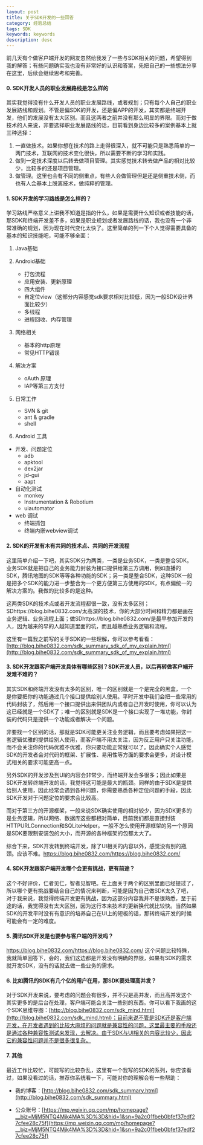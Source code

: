 ```yaml
---
layout: post
title: 关于SDK开发的一些回答
category: 经验总结
tags: SDK
keywords: keywords
description: desc
---
```


前几天有个做客户端开发的网友忽然给我发了一些与SDK相关的问题，希望得到我的解答；有些问题确实我也没有非常好的认识和答案，先把自己的一些想法分享在这里，后续会继续思考和完善。

#### 0. SDK开发人员的职业发展路线是怎么样的

其实我觉得没有什么开发人员的职业发展路线，或者规划；只有每个人自己的职业发展路线和规划。不管是偏SDK的开发，还是偏APP的开发，其实都是终端开发，他们的发展没有太大区别。而且这两者之前并没有那么明显的界限。而对于做技术的人来说，非要选择职业发展路线的话，目前看到身边比较多的案例基本上就三种选择：

1. 一直做技术。如果你想在技术的路上走得很深入，就不可能只是熟悉简单的一两门技术，互联网的技术变化很快，所以需要不断的学习和实践。
2. 做到一定技术深度以后转去做项目管理。其实感觉技术转去做产品的相对比较少，比较多的还是项目管理。
3. 做管理。这里也会有不同的侧重点，有些人会做管理但是还是侧重技术侧，而也有人会基本上脱离技术，做纯粹的管理。

#### 1. SDK开发的学习路线是怎么样的？

学习路线严格意义上讲我不知道是指的什么，如果是需要什么知识或者技能的话，那SDK和终端开发差不多，如果是职业规划或者发展路线的话，我也没有一个非常准确的规划，因为现在时代变化太快了。这里简单的列一下个人觉得需要具备的基本的知识技能吧，可能不够全面：

1. Java基础
2. Android基础
	- 打包流程
	- 应用安装、更新原理
	- 四大组件
	- 自定位view（这部分内容感觉sdk要求相对比较低，因为一般SDK设计界面比较少）
	- 多线程
	- 进程回收、内存管理

3. 网络相关

	- 基本的http原理
	- 常见HTTP错误
	
4. 解决方案

	- oAuth 原理
	- IAP等第三方支付

5. 日常工作

	- SVN & git
	- ant & gradle
	- shell
	
7. Android 工具

- 开发、问题定位
	- adb
	- apktool
	- dex2jar
	- jd-gui
	- aapt
- 自动化测试
	- monkey
	- Instrumentation & Robotium
	- uiautomator
- web 调试
	- 终端抓包
	- 终端内嵌webview调试

#### 2. SDK的开发有木有共同的技术点、共同的开发流程

这里简单介绍一下吧，其实SDK分为两类，一类是业务SDK，一类是整合SDK。业务SDK就是把自己的业务能力封装为接口提供给第三方调用，例如直播的SDK，腾讯地图的SDK等等各种功能的SDK；另一类是整合SDK，这种SDK一般是把多个SDK的能力进一步整合为一个更方便第三方使用的SDK，有点偏统一的解决方案的。我做的比较多的是这种。

这两类SDK的技术点或者开发流程都很一致，没有太多区别；SDhttps://blog.bihe0832.com/太高深的技术，你的大部分时间和精力都是画在业务逻辑、业务流程上面；做SDhttps://blog.bihe0832.com/是最早参加开发的人，因为越来的早的人越知道里面的坑，而且越熟悉业务逻辑和流程。

这里有一篇我之前写的关于SDK的一些理解，你可以参考看看：[http://blog.bihe0832.com/sdk_summary_sdk_of_my_explain.html](http://blog.bihe0832.com/sdk_summary_sdk_of_my_explain.html)

#### 3. SDK开发跟客户端开发具体有哪些区别？SDK开发人员，以后再转做客户端开发难不难的？

其实SDK和终端开发没有太多的区别，唯一的区别就是一个是完全的黑盒，一个是你要把你的功能通过几个接口提供给别人使用。平时开发中我们会把一些常用的代码封装了，然后用一个接口提供出来供团队内或者自己开发时使用，你可以认为这已经就是一个SDK了；唯一的区别就是SDK是一个接口实现了一堆功能，你封装的代码只是提供一个功能或者解决一个问题。

非要找一个区别的话，那就是SDK可能更关注业务逻辑，而且要考虑如果把这一套逻辑优雅的提供给别人使用，而客户端不用太关注，因为反正用户只关注功能，而不会关注你的代码优雅不优雅，你只要功能正常就可以了。因此确实个人感觉SDK的开发者会对代码的框架、扩展性、易用性等方面的要求会更多，对设计模式相关的要求可能更高一点。

另外SDK的开发涉及到UI的内容会非常少，而终端开发会多很多；因此如果是SDK开发转终端开发的话，我觉得这可能是最大的瓶颈。同样的由于SDK是提供给别人使用，因此经常会遇到各种问题，你需要熟悉各种定位问题的手段，因此SDK开发对于问题定位的要求会比较高。

而对于第三方的开源框架，一般来说SDK确实使用的相对较少，因为SDK更多的是业务逻辑，所以网络、数据库这些都相对简单，目前我们都是直接封装HTTPURLConnection和SQLiteHelper。一般不怎么使用开源框架的另一个原因是SDK要限制安装包的大小，而开源的各种框架的包都太大了。

综合下来，SDK开发转到终端开发，除了UI相关的内容以外，感觉没有别的瓶颈。应该不难。https://blog.bihe0832.com/https://blog.bihe0832.com/

#### 4. SDK开发跟客户端开发哪个会更有挑战，更有前途？

这个不好评价，仁者见仁，智者见智吧。在上面关于两个的区别里面已经提过了，所以哪个更有挑战要结合自己的情况来判断，可能是因为自己做SDK太久了吧，对于我来说，我觉得终端开发更有挑战，因为这部分内容我并不是很熟悉，至于前途的话，我觉得没有太大区别，因为这行本来技术的更新换代就比较快。当然如果SDK的开发平时没有有意识的培养自己在UI上的短板的话，那转终端开发的时候可能会有一定的难度。

#### 5. 腾讯SDK开发是也要参与客户端的开发吗？
https://blog.bihe0832.com/https://blog.bihe0832.com/
这个问题比较特殊，我就简单回答下，会的，我们这边都是开发没有明确的界限，如果有SDK的需求就开发SDK，没有的话就去做一些业务的需求。

#### 6. 比如腾讯的SDK有几个亿的用户在用，那SDK要处理高并发？ 

对于SDK开发来说，要考虑的问题会有很多，并不只是高并发，而且高并发这个其实更多的是后台在处理，客户端可能会关注一些别的东西。你可以看下我画的这个SDK思维导图：[http://blog.bihe0832.com/sdk_mind.html](http://blog.bihe0832.com/sdk_mind.html)；目前来说不管是SDK还是客户端开发，在开发者遇到的比较大麻烦的问题就是兼容性的问题，这里最主要的手段还是通过各种兼容性测试来发现，去解决。由于SDK与UI相关的内容比较少，因此它的兼容性问题并不是很多很复杂。


#### 7. 其他

最近工作比较忙，可能写的比较杂乱，这里有一个我写的SDK的系列，你应该看过，如果没看过的话，推荐你系统看一下，可能对你的理解会有一些帮助：

- 我的博客：[http://blog.bihe0832.com/sdk_summary.html](http://blog.bihe0832.com/sdk_summary.html)

- 公众账号：[https://mp.weixin.qq.com/mp/homepage?__biz=MjM5NTQ4Mjk4MA%3D%3D&hid=1&sn=9a2c01fbeb0bfef37edf27cfee28c75f](https://mp.weixin.qq.com/mp/homepage?__biz=MjM5NTQ4Mjk4MA%3D%3D&hid=1&sn=9a2c01fbeb0bfef37edf27cfee28c75f)






